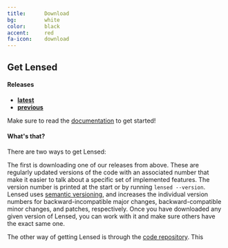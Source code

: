 ```yaml
---
title:      Download
bg:         white
color:      black
accent:     red
fa-icon:    download
---
```


## Get Lensed

#### Releases

<ul class="downloads">
    <li><a href="https://github.com/glenco/lensed/releases/latest" title="Latest">
        <i class="fa fa-file-archive-o"></i>
        <strong>latest</strong>
    </a></li>
    <li><a href="https://github.com/glenco/lensed/releases" title="Previous">
        <i class="fa fa-ellipsis-h"></i>
        <strong>previous</strong>
    </a></li>
</ul>

Make sure to read the [documentation] to get started!

#### What's that?

There are two ways to get Lensed:

The first is downloading one of our releases from above.
These are regularly updated versions of the code with an associated number that
make it easier to talk about a specific set of implemented features. The
version number is printed at the start or by running `lensed --version`.
Lensed uses [semantic versioning][semver], and increases the individual version
numbers for backward-incompatible major changes, backward-compatible minor
changes, and patches, respectively. Once you have downloaded any given version
of Lensed, you can work with it and make sure others have the exact same one.

The other way of getting Lensed is through the [code repository][code]. This



[semver]: http://semver.org
[releases]: https://github.com/glenco/lensed/releases
[code]: #code
[documentation]: #docs
